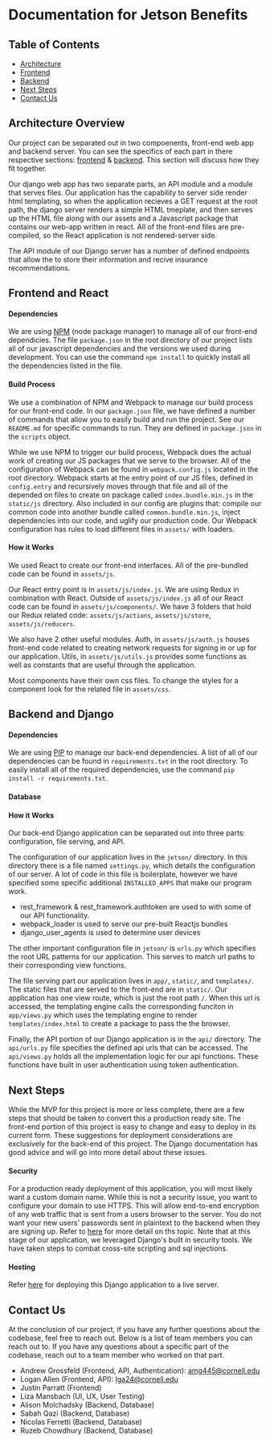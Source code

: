 # Documentation for Jetson Benefits 

## Table of Contents

* [Architecture](#Architecture-overview)
* [Frontend](#frontend-and-react)
* [Backend](#backend-and-django)
* [Next Steps](#next-steps)
* [Contact Us](#contact-us)

## Architecture Overview

  Our project can be separated out in two compoenents, front-end web app and backend server.  You can see the specifics of each part in there respective sections: [frontend](#frontend-and-react) & [backend](#backend-and-django).  This section will discuss how they fit together.
  
  Our django web app has two separate parts, an API module and a module that serves files.  Our application has the capability to server side render html templating, so when the application recieves a GET request at the root path, the django server renders a simple HTML tmeplate, and then serves up the HTML file along with our assets and a Javascript package that contains our web-app written in react.  All of the front-end files are pre-compiled, so the React application is not rendered-server side.

  The API module of our Django server has a number of defined endpoints that allow the to store their information and recive insurance recommendations.

## Frontend and React
  
  #### Dependencies
  We are using [NPM](https://www.npmjs.com/) (node package manager) to manage all of our front-end dependicies.  The file `package.json` in the root directory of our project lists all of our javascript dependencies and the versions we used during development.  You can use the command `npm install` to quickly install all the dependencies listed in the file.
  
  #### Build Process
  We use a combination of NPM and Webpack to manage our build process for our front-end code.  In our `package.json` file, we have defined a number of commands that allow you to easily build and run the project.  See our `README.md` for specific commands to run.  They are defined in `package.json` in the `scripts` object.

  While we use NPM to trigger our build process, Webpack does the actual work of creating our JS packages that we serve to the browser.  All of the configuration of Webpack can be found in `webpack.config.js` located in the root directory.  Webpack starts at the entry point of our JS files, defined in `config.entry` and recursively moves through that file and all of the depended on files to create on package called `index.bundle.min.js` in the `static/js` directory.  Also included in our config are plugins that: compile our common code into another bundle called `common.bundle.min.js`, inject dependencies into our code, and uglify our production code.  Our Webpack configuration has rules to load different files in `assets/` with loaders.

  #### How it Works
  We used React to create our front-end interfaces.  All of the pre-bundled code can be found in `assets/js`.
  
  Our React entry point is in `assets/js/index.js`.  We are using Redux in combination with React.  Outside of `assets/js/index.js` all of our React code can be found in `assets/js/components/`.  We have 3 folders that hold our Redux related code: `assets/js/actions`, `assets/js/store`, `assets/js/reducers`.
  
  We also have 2 other useful modules.  Auth, in `assets/js/auth.js` houses front-end code related to creating network requests for signing in or up for our application.  Utils, in `assets/js/utils.js` provides some functions as well as constants that are useful through the application. 

  Most components have their own css files.  To change the styles for a component look for the related file in `assets/css`.

## Backend and Django

  #### Dependencies
  We are using [PIP](https://pypi.org/project/pip/) to manage our back-end dependencies.  A list of all of our dependencies can be found in `requirements.txt` in the root directory.  To easily install all of the required dependencies, use the command `pip install -r requirements.txt`.

  #### Database

  #### How it Works
  Our back-end Django application can be separated out into three parts: configuration, file serving, and API.

  The configuration of our application lives in the `jetson/` directory.  In this directory there is a file named `settings.py`, which details the configuration of our server.  A lot of code in this file is boilerplate, however we have specified some specific additional `INSTALLED_APPS` that make our program work.
  * rest_framework & rest_framework.authtoken are used to with some of our API functionality.
  * webpack_loader is used to serve our pre-built Reactjs bundles
  * django_user_agents is used to determine user devices

  The other important configuration file in `jetson/` is `urls.py` which specifies the root URL patterns for our application.  This serves to match url paths to their corresponding view functions.

  The file serving part our application lives in `app/`, `static/`, and `templates/`.  The static files that are served to the front-end are in `static/`.  Our application has one view route, which is just the root path `/`.  When this url is accessed, the templating engine calls the corresponding funciton in `app/views.py` which uses the templating engine to render `templates/index.html` to create a package to pass the the browser.

  Finally, the API portion of our Django application is in the `api/` directory.  The `api/urls.py` file specifies the defined api urls that can be accessed.  The `api/views.py` holds all the implementation logic for our api functions.  These functions have built in user authentication using token authentication.

## Next Steps

  While the MVP for this project is more or less complete, there are a few steps that should be taken to convert this a production ready site.  The front-end portion of this project is easy to change and easy to deploy in its current form.  These suggestions for deployment considerations are exclusively for the back-end of this project.  The Django documentation has good advice and will go into more detail about these issues.

  #### Security
  For a production ready deployment of this application, you will most likely want a custom domain name.  While this is not a security issue, you want to configure your domain to use HTTPS.  This will allow end-to-end encryption of any web traffic that is sent from a users browser to the server.  You do not want your new users' passwords sent in plaintext to the backend when they are signing up.  Refer to [here](https://docs.djangoproject.com/en/2.0/topics/security/) for more detail on ths topic.  Note that at this stage of our application, we leveraged Django's built in security tools.  We have taken steps to combat cross-site scripting and sql injections.

  #### Hosting
  Refer [here](https://docs.djangoproject.com/en/2.0/howto/deployment/) for deploying this Django application to a live server.

## Contact Us

  At the conclusion of our project, if you have any further questions about the codebase, feel free to reach out.  Below is a list of team  members you can reach out to.  If you have any questions about a specific part of the codebase, reach out to a team member who worked on that part.

  * Andrew Grossfeld (Frontend, API, Authentication): amg445@cornell.edu
  * Logan Allen (Frontend, API): lga24@cornell.edu
  * Justin Parratt (Frontend)
  * Liza Mansbach (UI, UX, User Testing)
  * Alison Molchadsky (Backend, Database)
  * Sabah Qazi (Backend, Database)
  * Nicolas Ferretti (Backend, Database)
  * Ruzeb Chowdhury (Backend, Database)